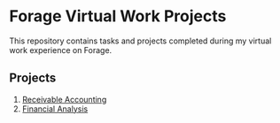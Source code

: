 # Forage Virtual Work Projects
This repository contains tasks and projects completed during my virtual work experience on Forage.

## Projects
1. [Receivable Accounting](Project1-Receivable-Accounting/)
2. [Financial Analysis](Project2-Financial-Analysis/)
